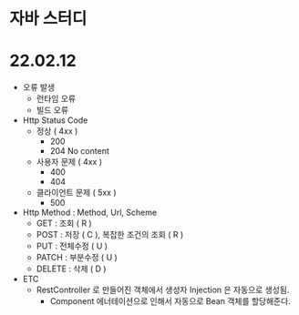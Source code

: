 # 자바 스터디

# 22.02.12
- 오류 발생
  - 런타임 오류
  - 빌드 오류
- Http Status Code
  - 정상 ( 4xx )
    - 200
    - 204 No content 
  - 사용자 문제 ( 4xx )
    - 400 
    - 404
  - 클라이언트 문제 ( 5xx )
    - 500
- Http Method : Method, Url, Scheme
  - GET : 조회 ( R )
  - POST : 저장 ( C ), 복잡한 조건의 조회 ( R )
  - PUT : 전체수정 ( U )
  - PATCH : 부분수정 ( U )
  - DELETE : 삭제 ( D )
- ETC
  - RestController 로 만들어진 객체에서 생성자 Injection 은 자동으로 생성됨.
    - Component 에너테이션으로 인해서 자동으로 Bean 객체를 할당해준다.
  